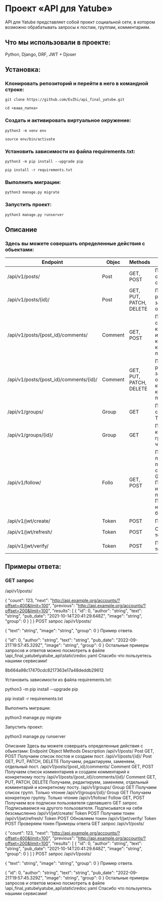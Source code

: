 # Проект «API для Yatube»

API для Yatube представляет собой проект социальной сети, в котором возможно обрабатывать запросы к постам, группам, комментариям.

## Что мы использовали в проекте:

Python, Django, DRF, JWT + Djoser

## Установка:

### Клонировать репозиторий и перейти в него в командной строке:

```git clone https://github.com/EvZhi/api_final_yatube.git```

```cd <ваша_папка>```

### Cоздать и активировать виртуальное окружение:

```python3 -m venv env```

```source env/bin/activate```

### Установить зависимости из файла requirements.txt:

```python3 -m pip install --upgrade pip```

```pip install -r requirements.txt```

### Выполнить миграции:

```python3 manage.py migrate```

### Запустить проект:

```python3 manage.py runserver```

## Описание

### Здесь вы можете совершать определенные действия с обьектами:
|Endpoint                              	| Objec   | Methods	                | Description                                                                  |
|---------------------------------------|---------|-------------------------|------------------------------------------------------------------------------|
|/api/v1/posts/	                        | Post	  | GET, POST	            | Получаем список постов и создаем пост.|
|/api/v1/posts/{id}/	                | Post	  | GET, PUT, PATCH, DELETE	| Получаем, редактируем, заменяем, отдельный пост.
|/api/v1/posts/{post_id}/comments/	    | Comment |	GET, POST	            | Получаем список комментариев и создаем комментарий к конкретному посту
|/api/v1/posts/{post_id}/comments/{id}/	| Comment |	GET, PUT, PATCH, DELETE	| Получаем, редактируем, заменяем, отдельный комментарий и конкретному посту.
|/api/v1/groups/	                    | Group	  | GET	                    | Получаем список групп. Только чтоние
|/api/v1/groups/{id}/	                | Group	  | GET	                    | Получаем конкретную группу. Только чтоние
|/api/v1/follow/	                    | Follo   | GET, POST	            |Получаем все подписки пользователя сделавшего GET запрос. Подписываемся на другого пользователя. Подписыватся на себя безсмысленно
|/api/v1/jwt/create/	                | Token	  | POST	                |Получаем токен
|/api/v1/jwt/refresh/	                | Token	  | POST	                |Обновляем токен
|/api/v1/jwt/verify/	                | Token	  | POST	                |Проверяем токен

## Примеры ответа:

### GET запрос
/api/v1/posts/

{
  "count": 123,
  "next": "http://api.example.org/accounts/?offset=400&limit=100",
  "previous": "http://api.example.org/accounts/?offset=200&limit=100",
  "results": [
    {
      "id": 0,
      "author": "string",
      "text": "string",
      "pub_date": "2021-10-14T20:41:29.648Z",
      "image": "string",
      "group": 0
    }
  ]
}
POST запрос
/api/v1/posts/


{
  "text": "string",
  "image": "string",
  "group": 0
}
Пример ответа.


{
  "id": 0,
  "author": "string",
  "text": "string",
  "pub_date": "2022-09-21T19:57:45.329Z",
  "image": "string",
  "group": 0
}
Остальные примеры запросов и ответов можно посмотреть в файле \api_final_yatube\yatube_api\static\redoc.yaml
Спасибо что пользуетесь нашими сервисами!

8b664a98c17470cdc8217363e17a48deddb29612

Установить зависимости из файла requirements.txt:

python3 -m pip install --upgrade pip

pip install -r requirements.txt

Выполнить миграции:

python3 manage.py migrate

Запустить проект:

python3 manage.py runserver

Описание
Здесь вы можете совершать определенные действия с обьектами:
Endpoint	Object	Methods	Description
/api/v1/posts/	Post	GET, POST	Получаем список постов и создаем пост.
/api/v1/posts/{id}/	Post	GET, PUT, PATCH, DELETE	Получаем, редактируем, заменяем, отдельный пост.
/api/v1/posts/{post_id}/comments/	Comment	GET, POST	Получаем список комментариев и создаем комментарий к конкретному посту
/api/v1/posts/{post_id}/comments/{id}/	Comment	GET, PUT, PATCH, DELETE	Получаем, редактируем, заменяем, отдельный комментарий и конкретному посту.
/api/v1/groups/	Group	GET	Получаем список групп. Только чтоние
/api/v1/groups/{id}/	Group	GET	Получаем конкретную группу. Только чтоние
/api/v1/follow/	Follow	GET, POST	Получаем все подписки пользователя сделавшего GET запрос. Подписываемся на другого пользователя. Подписыватся на себя безсмысленно
/api/v1/jwt/create/	Token	POST	Получаем токен
/api/v1/jwt/refresh/	Token	POST	Обновляем токен
/api/v1/jwt/verify/	Token	POST	Проверяем токен
Примеры ответа
GET запрос
/api/v1/posts/

{
  "count": 123,
  "next": "http://api.example.org/accounts/?offset=400&limit=100",
  "previous": "http://api.example.org/accounts/?offset=200&limit=100",
  "results": [
    {
      "id": 0,
      "author": "string",
      "text": "string",
      "pub_date": "2021-10-14T20:41:29.648Z",
      "image": "string",
      "group": 0
    }
  ]
}
POST запрос
/api/v1/posts/


{
  "text": "string",
  "image": "string",
  "group": 0
}
Пример ответа.


{
  "id": 0,
  "author": "string",
  "text": "string",
  "pub_date": "2022-09-21T19:57:45.329Z",
  "image": "string",
  "group": 0
}
Остальные примеры запросов и ответов можно посмотреть в файле \api_final_yatube\yatube_api\static\redoc.yaml
Спасибо что пользуетесь нашими сервисами!